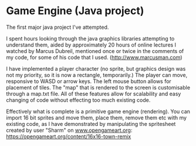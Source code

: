 # Game Engine (Java project)

The first major java project I've attempted.

I spent hours looking through the java graphics libraries attempting to understand them, aided by approximately 20 hours of online lectures I watched by Marcus Dubreil, mentioned once or twice in the comments of my code, for some of his code that I used. (http://www.marcusman.com)

I have implemented a player character (no sprite, but graphics design was not my priority, so it is now a rectangle, temporarily.) The player can move, responsive to WASD or arrow keys. The left mouse button allows for placement of tiles.
The "map" that is rendered to the screen is customisable through a map.txt file. All of these features allow for scalability and easy changing of code without effecting too much existing code.

Effectively what is complete is a primitive game engine (rendering). You can import 16 bit sprites and move them, place them, remove them etc with my existing code, as I have demonstrated by manipulating the spritesheet created by user "Sharm" on www.opengameart.org:
https://opengameart.org/content/16x16-town-remix
